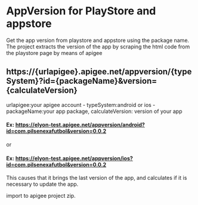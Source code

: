 # AppVersion for PlayStore and appstore
Get the app version from playstore and appstore using the package name. The project extracts the version of the app by scraping the html code from the playstore page by means of apigee
## https://{urlapigee}.apigee.net/appversion/{typeSystem}?id={packageName}&version={calculateVersion}
urlapigee:your apigee account - typeSystem:android or ios - packageName:your app package, calculateVersion: version of your app
#### Ex: https://elyon-test.apigee.net/appversion/android?id=com.pilsenexafutbol&version=0.0.2
or
#### Ex: https://elyon-test.apigee.net/appversion/ios?id=com.pilsenexafutbol&version=0.0.2
This causes that it brings the last version of the app, and calculates if it is necessary to update the app.


import to apigee project zip.




